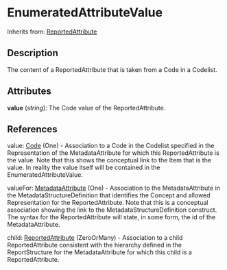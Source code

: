 
# EnumeratedAttributeValue

Inherits from: [ReportedAttribute](ReportedAttribute.md)



## Description

The content of a ReportedAttribute that is taken from a Code in a Codelist.


## Attributes

**value** (*string*): The Code value of the ReportedAttribute.



## References

value: [Code](../Codelists/Code.md) (One) - Association to a Code in the Codelist specified in the Representation of the MetadataAttribute for which this ReportedAttribute is the value. Note that this shows the conceptual link to the Item that is the value. In reality the value itself will be contained in the EnumeratedAttributeValue.

valueFor: [MetadataAttribute](MetadataAttribute.md) (One) - Association to the MetadataAttribute in the MetadataStructureDefinition that identifies the Concept and allowed Representation for the ReportedAttribute. Note that this is a conceptual association showing the link to the MetadataStructureDefinition construct. The syntax for the ReportedAttribute will state, in some form, the id of the MetadataAttribute.

child: [ReportedAttribute](ReportedAttribute.md) (ZeroOrMany) - Association to a child ReportedAttribute consistent with the hierarchy defined in the ReportStructure for the MetadataAttribute for which this child is a ReportedAttribute.




